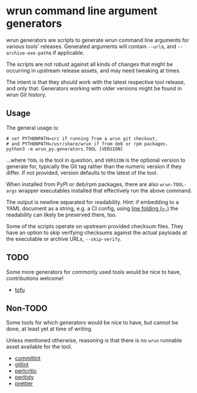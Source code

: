 # wrun command line argument generators

wrun generators are scripts to generate wrun command line arguments
for various tools' releases. Generated arguments will contain `--url`s,
and `--archive-exe-path`s if applicable.

The scripts are not robust against all kinds of changes that might be
occurring in upstream release assets, and may need tweaking at times.

The intent is that they should work with the latest respective tool
release, and only that. Generators working with older versions might
be found in wrun Git history.

## Usage

The general usage is:

```shell
# set PYTHONPATH=src if running from a wrun git checkout,
# and PYTHONPATH=/usr/share/wrun if from deb or rpm packages.
python3 -m wrun_py.generators.TOOL [VERSION]
```

...where `TOOL` is the tool in question, and `VERSION` is the optional version
to generate for, typically the Git tag rather than the numeric
version if they differ. If not provided, version defaults to the latest of
the tool.

When installed from PyPI or deb/rpm packages, there are also
`wrun-TOOL-args` wrapper executables installed that effectively run
the above command.

The output is newline separated for readability.
Hint: if embedding to a YAML document as a string, e.g. a CI config,
using [line folding (`>-`)](https://yaml.org/spec/1.2.2/#65-line-folding)
the readability can likely be preserved there, too.

Some of the scripts operate on upstream provided checksum files.
They have an option to skip verifying checksums against the actual payloads at
the executable or archive URLs, `--skip-verify`.

## TODO

Some more generators for commonly used tools would be nice to have,
contributions welcome!

- [tofu](https://github.com/opentofu/opentofu)

## Non-TODO

Some tools for which generators would be nice to have, but cannot be done,
at least yet at time of writing.

Unless mentioned otherwise, reasoning is that there is no `wrun`
runnable asset available for the tool.

- [commitlint](https://commitlint.js.org)
- [gitlint](https://jorisroovers.com/gitlint/)
- [perlcritic](https://github.com/Perl-Critic/Perl-Critic)
- [perltidy](https://github.com/perltidy/perltidy)
- [prettier](https://prettier.io)
